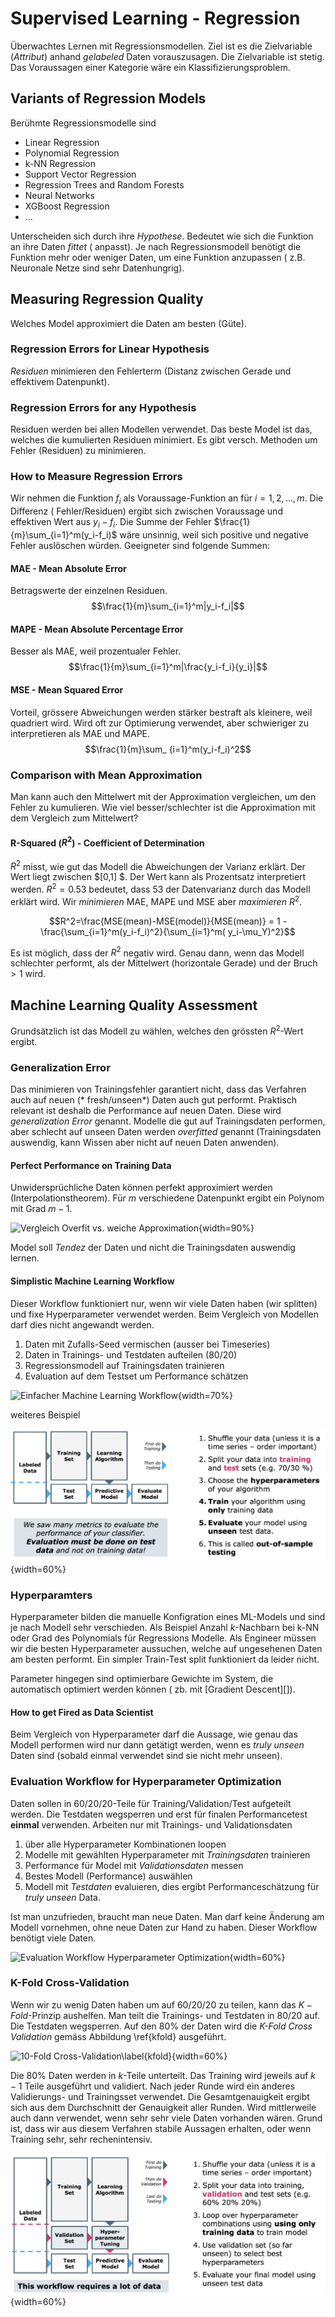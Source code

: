 # Supervised Learning - Regression

Überwachtes Lernen mit Regressionsmodellen. Ziel ist es die Zielvariable (*Attribut*)
anhand *gelabeled* Daten vorauszusagen. Die Zielvariable ist stetig. Das Voraussagen einer Kategorie
wäre ein Klassifizierungsproblem.

## Variants of Regression Models

Berühmte Regressionsmodelle sind

* Linear Regression
* Polynomial Regression
* k-NN Regression
* Support Vector Regression
* Regression Trees and Random Forests
* Neural Networks
* XGBoost Regression
* ...

Unterscheiden sich durch ihre *Hypothese*. Bedeutet wie sich die Funktion an ihre Daten *fittet* (
anpasst). Je nach Regressionsmodell benötigt die Funktion mehr oder weniger Daten, um eine Funktion
anzupassen (
z.B. Neuronale Netze sind sehr Datenhungrig).

## Measuring Regression Quality

Welches Model approximiert die Daten am besten (Güte).

### Regression Errors for Linear Hypothesis

*Residuen* minimieren den Fehlerterm (Distanz zwischen Gerade und effektivem Datenpunkt).

### Regression Errors for any Hypothesis

Residuen werden bei allen Modellen verwendet. Das beste Model ist das, welches die kumulierten
Residuen minimiert. Es gibt versch. Methoden um Fehler (Residuen) zu minimieren.

### How to Measure Regression Errors

Wir nehmen die Funktion $f_i$ als Voraussage-Funktion an für $i=1,2,...,m$. Die Differenz (
Fehler/Residuen) ergibt sich zwischen Voraussage und effektiven Wert aus $y_i-f_i$. Die Summe der
Fehler $\frac{1}{m}\sum_{i=1}^m(y_i-f_i)$ wäre unsinnig, weil sich positive und negative Fehler
auslöschen würden. Geeigneter sind folgende Summen:

#### MAE - Mean Absolute Error

Betragswerte der einzelnen Residuen. $$\frac{1}{m}\sum_{i=1}^m|y_i-f_i|$$

#### MAPE - Mean Absolute Percentage Error

Besser als MAE, weil prozentualer Fehler. $$\frac{1}{m}\sum_{i=1}^m|\frac{y_i-f_i}{y_i}|$$

#### MSE - Mean Squared Error

Vorteil, grössere Abweichungen werden stärker bestraft als kleinere, weil quadriert wird. Wird oft
zur Optimierung verwendet, aber schwieriger zu interpretieren als MAE und MAPE. $$\frac{1}{m}\sum_
{i=1}^m(y_i-f_i)^2$$

### Comparison with Mean Approximation

Man kann auch den Mittelwert mit der Approximation vergleichen, um den Fehler zu kumulieren. Wie
viel besser/schlechter ist die Approximation mit dem Vergleich zum Mittelwert?

#### R-Squared ($R^2$) - Coefficient of Determination

$R^2$ misst, wie gut das Modell die Abweichungen der Varianz erklärt. Der Wert liegt zwischen $[0,1]
$. Der Wert kann als Prozentsatz interpretiert werden. $R^2=0.53$ bedeutet, dass $53%$ der
Datenvarianz durch das Modell erklärt wird. Wir *minimieren* MAE, MAPE und MSE aber *maximieren*
$R^2$.

$$R^2=\frac{MSE(mean)-MSE(model)}{MSE(mean)} = 1 - \frac{\sum_{i=1}^m(y_i-f_i)^2}{\sum_{i=1}^m(
y_i-\mu_Y)^2}$$

Es ist möglich, dass der $R^2$ negativ wird. Genau dann, wenn das Modell schlechter performt, als
der Mittelwert (horizontale Gerade) und der Bruch $>1$ wird.

## Machine Learning Quality Assessment

Grundsätzlich ist das Modell zu wählen, welches den grössten $R^2$-Wert ergibt.

### Generalization Error

Das minimieren von Trainingsfehler garantiert nicht, dass das Verfahren auch auf neuen (*
fresh/unseen*) Daten auch gut performt. Praktisch relevant ist deshalb die Performance auf neuen
Daten. Diese wird *generalization Error* genannt. Modelle die gut auf Trainingsdaten performen, aber
schlecht auf unseen Daten werden *overfitted* genannt (Trainingsdaten auswendig, kann Wissen aber
nicht auf neuen Daten anwenden).

#### Perfect Performance on Training Data

Unwidersprüchliche Daten können perfekt approximiert werden (Interpolationstheorem). Für $m$
verschiedene Datenpunkt ergibt ein Polynom mit Grad $m-1$.

![Vergleich Overfit vs. weiche Approximation](perfect-percormance.png){width=90%}

Model soll *Tendez* der Daten und nicht die Trainingsdaten auswendig lernen.

#### Simplistic Machine Learning Workflow

Dieser Workflow funktioniert nur, wenn wir viele Daten haben (wir splitten) und fixe Hyperparameter
verwendet werden. Beim Vergleich von Modellen darf dies nicht angewandt werden.

1. Daten mit Zufalls-Seed vermischen (ausser bei Timeseries)
1. Daten in Trainings- und Testdaten aufteilen (80/20)
1. Regressionsmodell auf Trainingsdaten trainieren
1. Evaluation auf dem Testset um Performance schätzen

![Einfacher Machine Learning Workflow](ml-workflow.png){width=70%}

weiteres Beispiel

![Standard Workflow Supervised Learning](images/workflowsupervisedlearning.png){width=60%}

### Hyperparamters

Hyperparameter bilden die manuelle Konfigration eines ML-Models und sind je nach Modell sehr
verschieden. Als Beispiel Anzahl $k$-Nachbarn bei k-NN oder Grad des Polynomials für Regressions
Modelle. Als Engineer müssen wir die besten Hyperparameter aussuchen, welche auf ungesehenen Daten
am besten performt. Ein simpler Train-Test split funktioniert da leider nicht.

Parameter hingegen sind optimierbare Gewichte im System, die automatisch optimiert werden können (
zb. mit [Gradient Descent][]).

#### How to get Fired as Data Scientist

Beim Vergleich von Hyperparameter darf die Aussage, wie genau das Modell performen wird nur dann
getätigt werden, wenn es *truly unseen* Daten sind (sobald einmal verwendet sind sie nicht mehr
unseen).

### Evaluation Workflow for Hyperparameter Optimization

Daten sollen in 60/20/20-Teile für Training/Validation/Test aufgeteilt werden. Die Testdaten
wegsperren und erst für finalen Performancetest **einmal** verwenden. Arbeiten nur mit Trainings-
und Validationsdaten

1. über alle Hyperparameter Kombinationen loopen
1. Modelle mit gewählten Hyperparameter mit *Trainingsdaten* trainieren
1. Performance für Model mit *Validationsdaten* messen
1. Bestes Modell (Performance) auswählen
1. Modell mit *Testdaten* evaluieren, dies ergibt Performanceschätzung für *truly unseen* Data.

Ist man unzufrieden, braucht man neue Daten. Man darf keine Änderung am Modell vornehmen, ohne neue
Daten zur Hand zu haben. Dieser Workflow benötigt viele Daten.

![Evaluation Workflow Hyperparameter Optimization](eva-workflow-hyperparam-opt.png){width=60%}

### K-Fold Cross-Validation

Wenn wir zu wenig Daten haben um auf 60/20/20 zu teilen, kann das $K-Fold$-Prinzip aushelfen. Man
teilt die Trainings- und Testdaten in 80/20 auf. Die Testdaten wegsperren. Auf den 80% der Daten
wird die *K-Fold Cross Validation* gemäss Abbildung \ref{kfold} ausgeführt.

![10-Fold Cross-Validation\label{kfold}](k-fold.png){width=60%}

Die 80% Daten werden in $k$-Teile unterteilt. Das Training wird jeweils auf $k-1$ Teile ausgeführt
und validiert. Nach jeder Runde wird ein anderes Validierungs- und Trainingsset verwendet. Die
Gesamtgenauigkeit ergibt sich aus dem Durchschnitt der Genauigkeit aller Runden. Wird mittlerweile
auch dann verwendet, wenn sehr sehr viele Daten vorhanden wären. Grund ist, dass wir aus diesem
Verfahren stabile Aussagen erhalten, oder wenn Training sehr, sehr rechenintensiv.

![ValidationWorkflowSupervisedLearning](images/ValidationWorkflowSupervisedLearning.png){width=60%}
